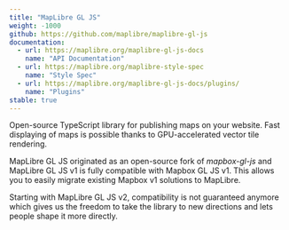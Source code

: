 ```yaml
---
title: "MapLibre GL JS"
weight: -1000
github: https://github.com/maplibre/maplibre-gl-js
documentation:
  - url: https://maplibre.org/maplibre-gl-js-docs
    name: "API Documentation"
  - url: https://maplibre.org/maplibre-style-spec
    name: "Style Spec"
  - url: https://maplibre.org/maplibre-gl-js-docs/plugins/
    name: "Plugins"
stable: true
---
```


Open-source TypeScript library for publishing maps on your website.
Fast displaying of maps is possible thanks to GPU-accelerated vector tile rendering.

MapLibre GL JS originated as an open-source fork of _mapbox-gl-js_ and MapLibre GL JS v1 is fully compatible with Mapbox GL JS v1. This allows you to easily migrate existing Mapbox v1 solutions to MapLibre.

Starting with MapLibre GL JS v2, compatibility is not guaranteed anymore which gives us the freedom to take the library to new directions and lets people shape it more directly.
